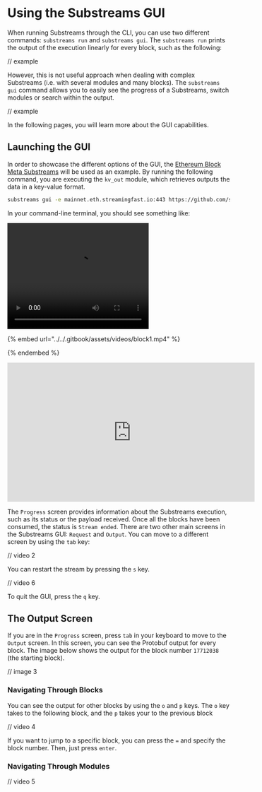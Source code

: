 # Using the Substreams GUI

When running Substreams through the CLI, you can use two different commands: `substreams run` and `substreams gui`. The `substreams run` prints the output of the execution linearly for every block, such as the following:

// example

However, this is not useful approach when dealing with complex Substreams (i.e. with several modules and many blocks). The `substreams gui` command allows you to easily see the progress of a Substreams, switch modules or search within the output.

// example

In the following pages, you will learn more about the GUI capabilities.

## Launching the GUI

In order to showcase the different options of the GUI, the [Ethereum Block Meta Substreams](https://github.com/streamingfast/substreams-eth-block-meta/) will be used as an example.
By running the following command, you are executing the `kv_out` module, which retrieves outputs the data in a key-value format.

```bash
substreams gui -e mainnet.eth.streamingfast.io:443 https://github.com/streamingfast/substreams-eth-block-meta/releases/download/v0.5.1/substreams-eth-block-meta-v0.5.1.spkg kv_out --start-block 17712038 --stop-block +100
```

In your command-line terminal, you should see something like:

<video width="320" height="240" controls>
  <source src="../../.gitbook/assets/videos/block1.mp4" type="video/mp4">
  Your browser does not support the video tag.
</video>

{% embed url="../../.gitbook/assets/videos/block1.mp4" %}

{% endembed %}

<iframe width="560" height="315" src="https://www.youtube.com/embed/qWxffTKpciU?si=n14xIUi-YdnZtX-S" title="YouTube video player" frameborder="0" allow="accelerometer; autoplay; clipboard-write; encrypted-media; gyroscope; picture-in-picture; web-share" allowfullscreen></iframe>

The `Progress` screen provides information about the Substreams execution, such as its status or the payload received. Once all the blocks have been consumed, the status is `Stream ended`.
There are two other main screens in the Substreams GUI: `Request` and `Output`. You can move to a different screen by using the `tab` key:

// video 2

You can restart the stream by pressing the `s` key.

// video 6

To quit the GUI, press the `q` key.

## The Output Screen

If you are in the `Progress` screen, press `tab` in your keyboard to move to the `Output` screen. In this screen, you can see the Protobuf output for every block. The image below shows the output for the block number `17712038` (the starting block).

// image 3

### Navigating Through Blocks

You can see the output for other blocks by using the `o` and `p` keys.
The `o` key takes to the following block, and the `p` takes your to the previous block

// video 4

If you want to jump to a specific block, you can press the `=` and specify the block number. Then, just press `enter`.

### Navigating Through Modules

// video 5




